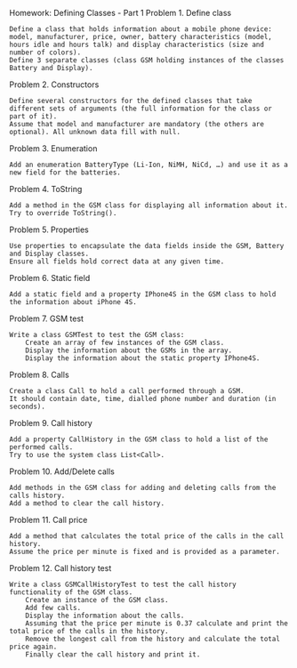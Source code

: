 Homework: Defining Classes - Part 1
Problem 1. Define class

    Define a class that holds information about a mobile phone device: model, manufacturer, price, owner, battery characteristics (model, hours idle and hours talk) and display characteristics (size and number of colors).
    Define 3 separate classes (class GSM holding instances of the classes Battery and Display).

Problem 2. Constructors

    Define several constructors for the defined classes that take different sets of arguments (the full information for the class or part of it).
    Assume that model and manufacturer are mandatory (the others are optional). All unknown data fill with null.

Problem 3. Enumeration

    Add an enumeration BatteryType (Li-Ion, NiMH, NiCd, …) and use it as a new field for the batteries.

Problem 4. ToString

    Add a method in the GSM class for displaying all information about it.
    Try to override ToString().

Problem 5. Properties

    Use properties to encapsulate the data fields inside the GSM, Battery and Display classes.
    Ensure all fields hold correct data at any given time.

Problem 6. Static field

    Add a static field and a property IPhone4S in the GSM class to hold the information about iPhone 4S.

Problem 7. GSM test

    Write a class GSMTest to test the GSM class:
        Create an array of few instances of the GSM class.
        Display the information about the GSMs in the array.
        Display the information about the static property IPhone4S.

Problem 8. Calls

    Create a class Call to hold a call performed through a GSM.
    It should contain date, time, dialled phone number and duration (in seconds).

Problem 9. Call history

    Add a property CallHistory in the GSM class to hold a list of the performed calls.
    Try to use the system class List<Call>.

Problem 10. Add/Delete calls

    Add methods in the GSM class for adding and deleting calls from the calls history.
    Add a method to clear the call history.

Problem 11. Call price

    Add a method that calculates the total price of the calls in the call history.
    Assume the price per minute is fixed and is provided as a parameter.

Problem 12. Call history test

    Write a class GSMCallHistoryTest to test the call history functionality of the GSM class.
        Create an instance of the GSM class.
        Add few calls.
        Display the information about the calls.
        Assuming that the price per minute is 0.37 calculate and print the total price of the calls in the history.
        Remove the longest call from the history and calculate the total price again.
        Finally clear the call history and print it.
